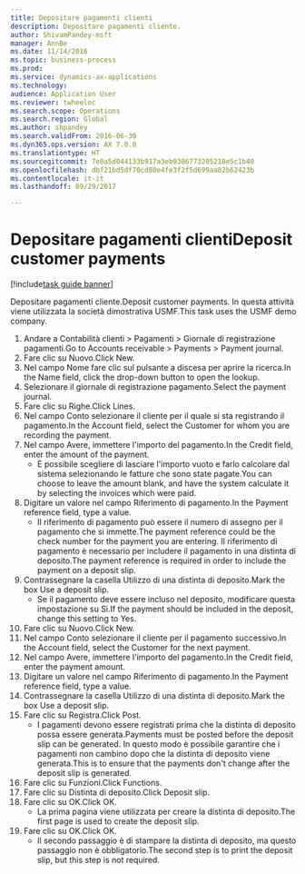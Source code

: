 ```yaml
--- 
title: Depositare pagamenti clienti
description: Depositare pagamenti cliente.
author: ShivamPandey-msft
manager: AnnBe
ms.date: 11/14/2016
ms.topic: business-process
ms.prod: 
ms.service: dynamics-ax-applications
ms.technology: 
audience: Application User
ms.reviewer: twheeloc
ms.search.scope: Operations
ms.search.region: Global
ms.author: shpandey
ms.search.validFrom: 2016-06-30
ms.dyn365.ops.version: AX 7.0.0
ms.translationtype: HT
ms.sourcegitcommit: 7e0a5d044133b917a3eb9386773205218e5c1b40
ms.openlocfilehash: dbf21bd5df70cd80e4fe3f2f5d699aa82b62423b
ms.contentlocale: it-it
ms.lasthandoff: 09/29/2017

---
```

# <a name="deposit-customer-payments"></a><span data-ttu-id="c40d4-103">Depositare pagamenti clienti</span><span class="sxs-lookup"><span data-stu-id="c40d4-103">Deposit customer payments</span></span>

[!include[task guide banner](../../includes/task-guide-banner.md)]

<span data-ttu-id="c40d4-104">Depositare pagamenti cliente.</span><span class="sxs-lookup"><span data-stu-id="c40d4-104">Deposit customer payments.</span></span> <span data-ttu-id="c40d4-105">In questa attività viene utilizzata la società dimostrativa USMF.</span><span class="sxs-lookup"><span data-stu-id="c40d4-105">This task uses the USMF demo company.</span></span>

1. <span data-ttu-id="c40d4-106">Andare a Contabilità clienti > Pagamenti > Giornale di registrazione pagamenti.</span><span class="sxs-lookup"><span data-stu-id="c40d4-106">Go to Accounts receivable > Payments > Payment journal.</span></span>
2. <span data-ttu-id="c40d4-107">Fare clic su Nuovo.</span><span class="sxs-lookup"><span data-stu-id="c40d4-107">Click New.</span></span>
3. <span data-ttu-id="c40d4-108">Nel campo Nome fare clic sul pulsante a discesa per aprire la ricerca.</span><span class="sxs-lookup"><span data-stu-id="c40d4-108">In the Name field, click the drop-down button to open the lookup.</span></span>
4. <span data-ttu-id="c40d4-109">Selezionare il giornale di registrazione pagamento.</span><span class="sxs-lookup"><span data-stu-id="c40d4-109">Select the payment journal.</span></span> 
5. <span data-ttu-id="c40d4-110">Fare clic su Righe.</span><span class="sxs-lookup"><span data-stu-id="c40d4-110">Click Lines.</span></span>
6. <span data-ttu-id="c40d4-111">Nel campo Conto selezionare il cliente per il quale si sta registrando il pagamento.</span><span class="sxs-lookup"><span data-stu-id="c40d4-111">In the Account field, select the Customer for whom you are recording the payment.</span></span>
7. <span data-ttu-id="c40d4-112">Nel campo Avere, immettere l'importo del pagamento.</span><span class="sxs-lookup"><span data-stu-id="c40d4-112">In the Credit field, enter the amount of the payment.</span></span>
    * <span data-ttu-id="c40d4-113">È possibile scegliere di lasciare l'importo vuoto e farlo calcolare dal sistema selezionando le fatture che sono state pagate.</span><span class="sxs-lookup"><span data-stu-id="c40d4-113">You can choose to leave the amount blank, and have the system calculate it by selecting the invoices which were paid.</span></span>  
8. <span data-ttu-id="c40d4-114">Digitare un valore nel campo Riferimento di pagamento.</span><span class="sxs-lookup"><span data-stu-id="c40d4-114">In the Payment reference field, type a value.</span></span>
    * <span data-ttu-id="c40d4-115">Il riferimento di pagamento può essere il numero di assegno per il pagamento che si immette.</span><span class="sxs-lookup"><span data-stu-id="c40d4-115">The payment reference could be the check number for the payment you are entering.</span></span> <span data-ttu-id="c40d4-116">Il riferimento di pagamento è necessario per includere il pagamento in una distinta di deposito.</span><span class="sxs-lookup"><span data-stu-id="c40d4-116">The payment reference is required in order to include the payment on a deposit slip.</span></span>  
9. <span data-ttu-id="c40d4-117">Contrassegnare la casella Utilizzo di una distinta di deposito.</span><span class="sxs-lookup"><span data-stu-id="c40d4-117">Mark the box Use a deposit slip.</span></span>
    * <span data-ttu-id="c40d4-118">Se il pagamento deve essere incluso nel deposito, modificare questa impostazione su Sì.</span><span class="sxs-lookup"><span data-stu-id="c40d4-118">If the payment should be included in the deposit, change this setting to Yes.</span></span>  
10. <span data-ttu-id="c40d4-119">Fare clic su Nuovo.</span><span class="sxs-lookup"><span data-stu-id="c40d4-119">Click New.</span></span>
11. <span data-ttu-id="c40d4-120">Nel campo Conto selezionare il cliente per il pagamento successivo.</span><span class="sxs-lookup"><span data-stu-id="c40d4-120">In the Account field, select the Customer for the next payment.</span></span>
12. <span data-ttu-id="c40d4-121">Nel campo Avere, immettere l'importo del pagamento.</span><span class="sxs-lookup"><span data-stu-id="c40d4-121">In the Credit field, enter the payment amount.</span></span>
13. <span data-ttu-id="c40d4-122">Digitare un valore nel campo Riferimento di pagamento.</span><span class="sxs-lookup"><span data-stu-id="c40d4-122">In the Payment reference field, type a value.</span></span>
14. <span data-ttu-id="c40d4-123">Contrassegnare la casella Utilizzo di una distinta di deposito.</span><span class="sxs-lookup"><span data-stu-id="c40d4-123">Mark the box Use a deposit slip.</span></span>
15. <span data-ttu-id="c40d4-124">Fare clic su Registra.</span><span class="sxs-lookup"><span data-stu-id="c40d4-124">Click Post.</span></span>
    * <span data-ttu-id="c40d4-125">I pagamenti devono essere registrati prima che la distinta di deposito possa essere generata.</span><span class="sxs-lookup"><span data-stu-id="c40d4-125">Payments must be posted before the deposit slip can be generated.</span></span> <span data-ttu-id="c40d4-126">In questo modo è possibile garantire che i pagamenti non cambino dopo che la distinta di deposito viene generata.</span><span class="sxs-lookup"><span data-stu-id="c40d4-126">This is to ensure that the payments don't change after the deposit slip is generated.</span></span>  
16. <span data-ttu-id="c40d4-127">Fare clic su Funzioni.</span><span class="sxs-lookup"><span data-stu-id="c40d4-127">Click Functions.</span></span>
17. <span data-ttu-id="c40d4-128">Fare clic su Distinta di deposito.</span><span class="sxs-lookup"><span data-stu-id="c40d4-128">Click Deposit slip.</span></span>
18. <span data-ttu-id="c40d4-129">Fare clic su OK.</span><span class="sxs-lookup"><span data-stu-id="c40d4-129">Click OK.</span></span>
    * <span data-ttu-id="c40d4-130">La prima pagina viene utilizzata per creare la distinta di deposito.</span><span class="sxs-lookup"><span data-stu-id="c40d4-130">The first page is used to create the deposit slip.</span></span>  
19. <span data-ttu-id="c40d4-131">Fare clic su OK.</span><span class="sxs-lookup"><span data-stu-id="c40d4-131">Click OK.</span></span>
    * <span data-ttu-id="c40d4-132">Il secondo passaggio è di stampare la distinta di deposito, ma questo passaggio non è obbligatorio.</span><span class="sxs-lookup"><span data-stu-id="c40d4-132">The second step is to print the deposit slip, but this step is not required.</span></span>  


